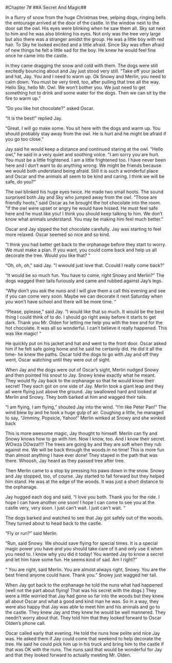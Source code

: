 #Chapter 7#
##A Secret And Magic##

In a flurry of snow from the huge Christmas tree, yelping dogs, ringing bells the entourage arrived at the door of the castle. In the window next to the door sat the owl. His eyes were blinking when he saw them all. Sky sat next to him and he was also blinking his eyes. Not only was the tree very large but also there was a stranger amidst the group. He was a little boy with red hair. To Sky he looked excited and a little afraid. Since Sky was often afraid of new things he felt a little sad for the boy. He knew he would feel fine once he came into the castle.

In they came dragging the snow and cold with them. The dogs were still excitedly bouncing about and Jay just stood very still. “Take off your jacket and hat, Jay. You and I need to warm up. Ok Snowy and Merlin, you need to calm down. You must be very tired, too, after pulling that tree all the way. Hello Sky, hello Mr. Owl. We won’t bother you. We just need to get something hot to drink and some water for the dogs. Then we can sit by the fire to warm up.”

“Do you like hot chocolate?" asked Oscar.

“It is the best!” replied Jay.

“Great. I will go make some. You sit here with the dogs and warm up. You should probably stay away from the owl. He is hurt and he might be afraid if you go too close.”

Jay said he would keep a distance and continued staring at the owl. “Hello owl," he said in a very quiet and soothing voice. "I am sorry you are hurt. You must be a little frightened. I am a little frightened too. I have never been here and I don’t want to do anything wrong. We might be friends because we would both understand being afraid. Still it is such a wonderful place and Oscar and the animals all seem to be kind and caring. I think we will be safe, do you?”

The owl blinked his huge eyes twice. He made two small hoots. The sound surprised both Jay and Sky who jumped away from the owl. “Those are friendly hoots," said Oscar as he brought the hot chocolate into the room. "If the owl were upset or angry he would have hissed. He must feel safe here and he must like you! I think you should keep talking to him. We don’t know what animals understand. You may be making him feel much better.”

Oscar and Jay sipped the hot chocolate carefully. Jay was starting to feel more relaxed. Oscar seemed so nice and so kind.

“I think you had better get back to the orphanage before they start to worry. We must make a plan. If you want, you could come back and help us all decorate the tree. Would you like that? “

“Oh, oh, oh," said Jay. "I wwould just love that. Ccould I really come back?”

“It would be so much fun. You have to come, right Snowy and Merlin?” The dogs wagged their tails furiously and came and rubbed against Jay’s legs.

“Why don’t you ask the nuns and I will give them a call this evening and see if you can come very soon. Maybe we can decorate it next Saturday when you won’t have school and there will be more time. “

“Please, pplease," said Jay. "I would like that so much. It would be the best thing I could think of to do. I should go right away before it starts to get dark. Thank you Mr. Olden for letting me help you with the tree and for the hot chocolate. It was all so wonderful. I can’t believe it really happened. This was like magic! “

He quickly put on his jacket and hat and went to the front door. Oscar asked him if he felt safe going home and he said he certainly did. He did it all the time- he knew the paths. Oscar told the dogs to go with Jay and off they went, Oscar watching until they were out of sight.

When Jay and the dogs were out of Oscar’s sight, Merlin nudged Snowy and then pointed his snout to Jay. Snowy knew exactly what he meant. They would fly Jay back to the orphanage so that he would know their secret! They each got on one side of Jay. Merlin took a giant leap and they all were flying just above the ground. Jay swallowed hard and looked at Merlin and Snowy. They both barked at him and wagged their tails.

“I am flying, I am flying,” shouted Jay into the wind. “I’m like Peter Pan!” The wind blew by and he took a huge gulp of air. Coughing a little, he managed to say, “Jimminy, Popsicle, Yahoo!” Merlin winked at Snowy and she winked back

This is more awesome magic, Jay thought to himself. Merlin can fly and Snowy knows how to go with him. Now I know, too. And I know their secret. WOwza DOwza!!!! The trees are going by and they are soft when they rub against me. We will be back through the woods in no time! This is more fun than almost anything I have ever done! They stayed in the path that was there. Whoosh, Jay heard as they passed tree after tree.

Then Merlin came to a stop by pressing his paws down in the snow. Snowy and Jay stopped, too, of course. Jay started to fall forward but they helped him stand. He was at the edge of the woods. It was just a short distance to the orphanage.

Jay hugged each dog and said, “I love you both. Thank you for the ride. I hope I can have another one soon! I hope I can come to see you at the castle very, very soon. I just can’t wait. I just can’t wait. “

The dogs barked and watched to see that Jay got safely out of the woods. They turned about to head back to the castle.

“Fly or run?” said Merlin.

“Run, said Snowy. We should save flying for special times. It is a special magic power you have and you should take care of it and only use it when you need to. I know why you did it today! You wanted Jay to know a secret and let him have some fun. He seems kind of sad. Am I right?”

“ You are right, said Merlin. You are almost always right, Snowy. You are the best friend anyone could have. Thank you.” Snowy just wagged her tail.

When Jay got back to the orphanage he told the nuns what had happened (well not the part about flying! That was his secret with the dogs.) They were a little worried that Jay had gone so far into the woods but they knew all about Oscar and what a good and kind man he was. So in a way, they were also happy that Jay was able to meet him and his animals and go to the castle. They knew Jay and they knew he would be well mannered. They needn’t worry about that. They told him that they looked forward to Oscar Olden’s phone call.

Oscar called early that evening. He told the nuns how polite and nice Jay was. He asked them if Jay could come that weekend to help decorate the tree. He said he could pick him up in his truck and bring him to the castle if that was OK with the nuns. The nuns said that would be wonderful for Jay and that they looked forward to actually meeting Mr. Olden.
